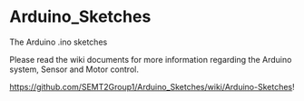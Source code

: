 # Arduino_Sketches
The Arduino .ino sketches

Please read the wiki documents for more information regarding the Arduino system, Sensor and Motor control.

https://github.com/SEMT2Group1/Arduino_Sketches/wiki/Arduino-Sketches!
